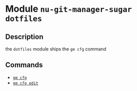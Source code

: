 # Module `nu-git-manager-sugar dotfiles`
## Description
the `dotfiles` module ships the `gm cfg` command

## Commands
- [`gm cfg`](gm-cfg.md)
- [`gm cfg edit`](gm-cfg-edit.md)